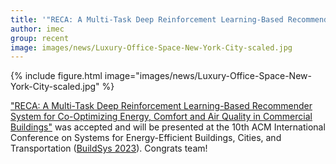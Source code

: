 ```yaml
---
title: '"RECA: A Multi-Task Deep Reinforcement Learning-Based Recommender System for Co-Optimizing Energy, Comfort and Air Quality in Commercial Buildings", Accepted, To Be Presented at BuildSys 2023'
author: imec
group: recent
image: images/news/Luxury-Office-Space-New-York-City-scaled.jpg
---
```


{%
  include figure.html
  image="images/news/Luxury-Office-Space-New-York-City-scaled.jpg"
%}

["RECA: A Multi-Task Deep Reinforcement Learning-Based Recommender System for Co-Optimizing Energy, Comfort and Air Quality in Commercial Buildings"](https://dl.acm.org/doi/abs/10.1145/3600100.3623735) was accepted and will be presented at the 10th ACM International Conference on Systems for Energy-Efficient Buildings, Cities, and Transportation ([BuildSys 2023](https://buildsys.acm.org/2023/)). Congrats team!
